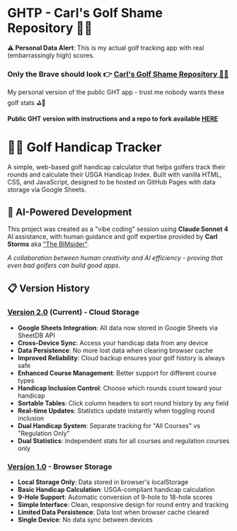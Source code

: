 # GHTP - Carl's Golf Shame Repository 🤦‍♂️ 

**⚠️ Personal Data Alert**: This is my actual golf tracking app with real (embarrassingly high) scores.  

### **Only the Brave** should look 👉 <a href="https://thebimsider.github.io/GHTP/V02/" style="text-decoration: underline;">Carl's Golf Shame Repository 🤦‍♂️</a>

My personal version of the public GHT app - trust me nobody wants these golf stats ⛳🤔

**Public GHT version with instructions and a repo to fork available [HERE](https://github.com/TheBIMsider/GHT)**

# 🏌️‍♂️ Golf Handicap Tracker

A simple, web-based golf handicap calculator that helps golfers track their rounds and calculate their USGA Handicap Index. Built with vanilla HTML, CSS, and JavaScript, designed to be hosted on GitHub Pages with data storage via Google Sheets.

## 🤖 AI-Powered Development

This project was created as a "vibe coding" session using **Claude Sonnet 4** AI assistance, with human guidance and golf expertise provided by **Carl Storms** aka ["The BIMsider"](https://bio.link/thebimsider). 

*A collaboration between human creativity and AI efficiency - proving that even bad golfers can build good apps.*

## 📋 Version History

### [Version 2.0](https://thebimsider.github.io/GHTP/V02/) (Current) - Cloud Storage
- **Google Sheets Integration**: All data now stored in Google Sheets via SheetDB API
- **Cross-Device Sync**: Access your handicap data from any device
- **Data Persistence**: No more lost data when clearing browser cache
- **Improved Reliability**: Cloud backup ensures your golf history is always safe
- **Enhanced Course Management**: Better support for different course types
- **Handicap Inclusion Control**: Choose which rounds count toward your handicap
- **Sortable Tables**: Click column headers to sort round history by any field
- **Real-time Updates**: Statistics update instantly when toggling round inclusion
- **Dual Handicap System**: Separate tracking for "All Courses" vs "Regulation Only"
- **Dual Statistics**: Independent stats for all courses and regulation courses only

### [Version 1.0](https://thebimsider.github.io/GHTP/V01/) - Browser Storage
- **Local Storage Only**: Data stored in browser's localStorage
- **Basic Handicap Calculation**: USGA-compliant handicap calculation
- **9-Hole Support**: Automatic conversion of 9-hole to 18-hole scores
- **Simple Interface**: Clean, responsive design for round entry and tracking
- **Limited Data Persistence**: Data lost when browser cache cleared
- **Single Device**: No data sync between devices
